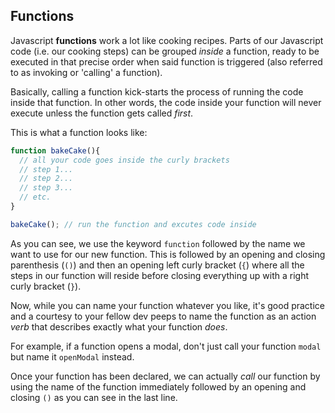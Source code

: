 ## Functions

Javascript **functions** work a lot like cooking recipes. Parts of our Javascript code (i.e. our cooking steps) can be grouped *inside* a function, ready to be executed in that precise order when said function is triggered (also referred to as invoking or 'calling' a function). 

Basically, calling a function kick-starts the process of running the code inside that function. In other words, the code inside your function will never execute unless the function gets called *first*.

This is what a function looks like:

~~~js
function bakeCake(){
  // all your code goes inside the curly brackets
  // step 1...
  // step 2...
  // step 3...
  // etc.
}

bakeCake(); // run the function and excutes code inside
~~~

As you can see, we use the keyword `function` followed by the name we want to use for our new function. This is followed by an opening and closing parenthesis (`()`) and then an opening left curly bracket (`{`) where all the steps in our function will reside before closing everything up with a right curly bracket (`}`).

Now, while you can name your function whatever you like, it's good practice and a courtesy to your fellow dev peeps to name the function as an action *verb* that describes exactly what your function *does*. 

For example, if a function opens a modal, don't just call your function `modal` but name it `openModal` instead.

Once your function has been declared, we can actually *call* our function by using the name of the function immediately followed by an opening and closing `()` as you can see in the last line.